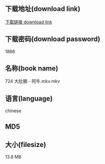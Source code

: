 ## 下载地址(download link)
[下载链接 download link](https://voluble-croquembouche-d321dc.netlify.app/?s=724+%E5%A4%A7%E8%82%9A%E8%85%A9+-+%E9%98%BF%E7%89%9B.mkv)

## 下载密码(download password)
1866

## 名称(book name)
724 大肚腩 - 阿牛.mkv.mkv

## 语言(language)
chinese

## MD5


## 大小(filesize)
13.8 MB
